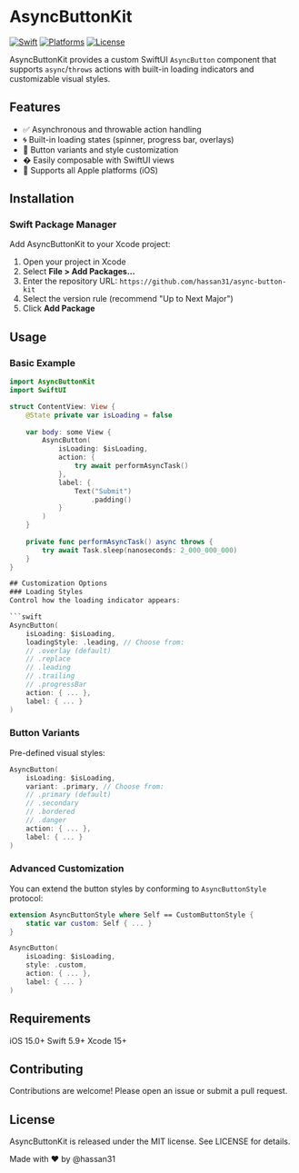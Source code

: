 # AsyncButtonKit

[![Swift](https://img.shields.io/badge/Swift-5.9-orange.svg)](https://swift.org)
[![Platforms](https://img.shields.io/badge/Platforms-iOS%20)](https://developer.apple.com)
[![License](https://img.shields.io/badge/License-MIT-lightgrey.svg)](LICENSE)

AsyncButtonKit provides a custom SwiftUI `AsyncButton` component that supports `async`/`throws` actions with built-in loading indicators and customizable visual styles.

## Features

- ✅ Asynchronous and throwable action handling
- 🌀 Built-in loading states (spinner, progress bar, overlays)
- 🎨 Button variants and style customization
- � Easily composable with SwiftUI views
- 📱 Supports all Apple platforms (iOS)

## Installation

### Swift Package Manager

Add AsyncButtonKit to your Xcode project:

1. Open your project in Xcode
2. Select **File > Add Packages...**
3. Enter the repository URL: `https://github.com/hassan31/async-button-kit`
4. Select the version rule (recommend "Up to Next Major")
5. Click **Add Package**

## Usage

### Basic Example

```swift
import AsyncButtonKit
import SwiftUI

struct ContentView: View {
    @State private var isLoading = false
    
    var body: some View {
        AsyncButton(
            isLoading: $isLoading,
            action: {
                try await performAsyncTask()
            },
            label: {
                Text("Submit")
                    .padding()
            }
        )
    }
    
    private func performAsyncTask() async throws {
        try await Task.sleep(nanoseconds: 2_000_000_000)
    }
}

## Customization Options
### Loading Styles
Control how the loading indicator appears:

```swift
AsyncButton(
    isLoading: $isLoading,
    loadingStyle: .leading, // Choose from:
    // .overlay (default)
    // .replace
    // .leading
    // .trailing
    // .progressBar
    action: { ... },
    label: { ... }
)
```

### Button Variants
Pre-defined visual styles:

```swift
AsyncButton(
    isLoading: $isLoading,
    variant: .primary, // Choose from:
    // .primary (default)
    // .secondary
    // .bordered
    // .danger
    action: { ... },
    label: { ... }
)
```

### Advanced Customization
You can extend the button styles by conforming to `AsyncButtonStyle` protocol:

```swift
extension AsyncButtonStyle where Self == CustomButtonStyle {
    static var custom: Self { ... }
}

AsyncButton(
    isLoading: $isLoading,
    style: .custom,
    action: { ... },
    label: { ... }
)
```

## Requirements
iOS 15.0+
Swift 5.9+
Xcode 15+

## Contributing
Contributions are welcome! Please open an issue or submit a pull request.

## License
AsyncButtonKit is released under the MIT license. See LICENSE for details.

Made with ❤️ by @hassan31
